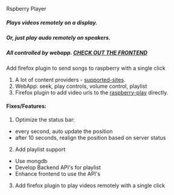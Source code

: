 Rspberry Player 

##### Plays videos remotely on a display.
##### Or, just play audo remotely on speakers.
#####  All controlled by webapp. [CHECK OUT THE FRONTEND](http://innosam.github.io/raspberry-play/templates/rasp.html)
Add firefox plugin to send songs to raspberry with a single click

1. A lot of content providers - [supported-sites](https://rg3.github.io/youtube-dl/supportedsites.html).
2. WebApp: seek, play controls, volume control, playlist
3. Firefox plugin to add video urls to the [raspberry-play](https://github.com/innosam/rasp-play-addon) directly. 

#### Fixes/Features:
1. Optimize the status bar:
- every second, auto update the position
- after 10 seconds, realign the position based on server status

2. Add playlist support
- Use mongdb
- Develop Backend API's for playlist
- Enhance frontend to use the API's

3. Add firefox plugin to play videos remotely with a single click
